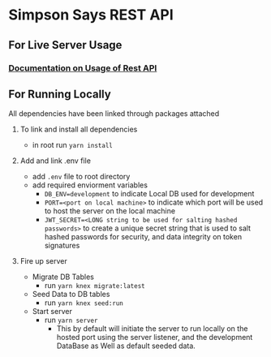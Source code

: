 # Simpson Says REST API
## For Live Server Usage
### [Documentation on Usage of Rest API](http://simpsonsaysapidocs.surge.sh)
## **For Running Locally**

All dependencies have been linked through packages attached
1. To link and install all dependencies
    * in root run `yarn install`
    
1. Add and link .env file
    * add `.env` file to root directory
    * add required enviorment variables
        * `DB_ENV=development` to indicate Local DB used for development
        * `PORT=<port on local machine>` to indicate which port will be used to host the server on the local machine
        * `JWT_SECRET=<LONG string to be used for salting hashed passwords>` to create a unique secret string that is used to salt hashed passwords for security, and data integrity on token signatures

1. Fire up server
    * Migrate DB Tables
        * run `yarn knex migrate:latest`
    * Seed Data to DB tables
        * run `yarn knex seed:run`
    * Start server
        * run `yarn server`
            * This by default will initiate the server to run locally on the hosted port using the server listener, and the development DataBase as Well as default seeded data.
    